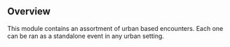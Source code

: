 ## Overview
This module contains an assortment of urban based encounters. Each one can be ran as a standalone event in any urban setting.